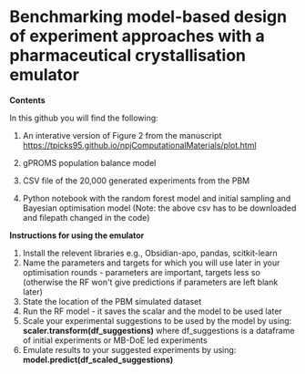 # Benchmarking model-based design of experiment approaches with a pharmaceutical crystallisation emulator

**Contents**

In this github you will find the following:

1. An interative version of Figure 2 from the manuscript https://tpicks95.github.io/npjComputationalMaterials/plot.html

2. gPROMS population balance model

3. CSV file of the 20,000 generated experiments from the PBM

4. Python notebook with the random forest model and initial sampling and Bayesian optimisation model (Note: the above csv has to be downloaded and filepath changed in the code)


**Instructions for using the emulator**
1. Install the relevent libraries e.g., Obsidian-apo, pandas, scitkit-learn
2. Name the parameters and targets for which you will use later in your optimisation rounds - parameters are important, targets less so (otherwise the RF won't give predictions if parameters are left blank later)
3. State the location of the PBM simulated dataset
4. Run the RF model - it saves the scalar and the model to be used later
5. Scale your experimental suggestions to be used by the model by using: **scaler.transform(df_suggestions)** where df_suggestions is a dataframe of initial experiments or MB-DoE led experiments
6. Emulate results to your suggested experiments by using: **model.predict(df_scaled_suggestions)**
